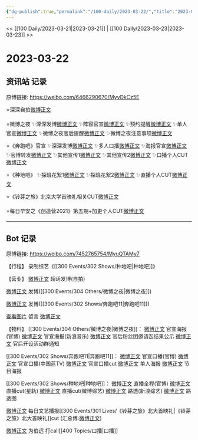```yaml
---
{"dg-publish":true,"permalink":"/100-daily/2023-03-22/","title":"2023-03-22"}
---
```



<< [[100 Daily/2023-03-21\|2023-03-21]] | [[100 Daily/2023-03-23\|2023-03-23]] >>

# 2023-03-22

## 资讯站 记录

原博链接: https://weibo.com/6466290670/MyvDkCz5E

⭐深深自拍[微博正文](https://m.weibo.cn/6466290670/4882026073951655)

⭐微博之夜
✨深深发博[微博正文](https://m.weibo.cn/6466290670/4882048068881392)
✨阵容官宣[微博正文](https://m.weibo.cn/6466290670/4882057464121396)
✨预约提醒[微博正文](https://m.weibo.cn/6466290670/4882052707517029)
✨单人官宣[微博正文](https://m.weibo.cn/6466290670/4882049955008152)
✨微博之夜官后提醒[微博正文](https://m.weibo.cn/6466290670/4882195641274145)
✨微博之夜注意事项[微博正文](https://m.weibo.cn/6466290670/4882198950060294)

⭐《奔跑吧》官宣
✨深深发博[微博正文](https://m.weibo.cn/6466290670/4882107607023688)
✨多人口播[微博正文](https://m.weibo.cn/6466290670/4882097124935354)
✨海报官宣[微博正文](https://m.weibo.cn/6466290670/4882099510709283)
✨官博转发[微博正文](https://m.weibo.cn/6466290670/4882140754612918)
✨其他宣传1[微博正文](https://m.weibo.cn/6466290670/4882111553601539)
✨其他宣传2[微博正文](https://m.weibo.cn/6466290670/4882112932746989)
✨口播个人CUT[微博正文](https://m.weibo.cn/6466290670/4882107095321750)

⭐《种地吧》
✨探班花絮1[微博正文](https://m.weibo.cn/6466290670/4882081660274891)
✨探班花絮2[微博正文](https://m.weibo.cn/6466290670/4882082265039625)
✨直播个人CUT[微博正文](https://m.weibo.cn/6466290670/4882074995002672)

⭐《铃芽之旅》北京大学首映礼相关CUT[微博正文](https://m.weibo.cn/6466290670/4882072105127691)

⭐每日早安之《创造营2021》第五期+加更个人CUT[微博正文](https://m.weibo.cn/6466290670/4882010482675311)

---
## Bot 记录

原博链接: https://weibo.com/7452765754/MyuQTAMy7

【行程】
录制综艺《[[300 Events/302 Shows/种地吧\|种地吧]]》

【营业】
[微博正文](https://weibo.com/1736988591/4882020108600111) 超话发博(自拍)

[微博正文](https://weibo.com/1736988591/4882046293643636) 发博([[300 Events/304 Others/微博之夜\|微博之夜]])

[微博正文](https://weibo.com/1736988591/4882106692406777) 发博([[300 Events/302 Shows/奔跑吧11\|奔跑吧11]])

[查看图片](https://wx2.sinaimg.cn/large/0088n2Pggy1hc903e8zxrj30ui0u0go1.jpg) 留言 [微博正文](https://weibo.com/1736988591/4881336039640029)

【物料】
[[300 Events/304 Others/微博之夜\|微博之夜]]：
[微博正文](https://weibo.com/1677969704/4882056394310083) 官宣海报(官博)
[微博正文](https://weibo.com/1266269835/4882046646485105) 官宣海报(新浪音乐)
[微博正文](https://weibo.com/5248300719/4882183083267607) 官后粉丝团邀请函结果公示
[微博正文](https://weibo.com/5248300719/4882194860869748) 官后开设活动群通知

[[300 Events/302 Shows/奔跑吧11\|奔跑吧11]]：
[微博正文](https://weibo.com/5242381821/4882095412874168) 官宣口播(官博)
[微博正文](https://weibo.com/5594216204/4882097393107799) 官宣口播(中国蓝TV)
[微博正文](https://weibo.com/6466290670/4882107095321750) 官宣口播cut
[微博正文](https://weibo.com/5242381821/4882097985031994) 单人海报
[微博正文](https://weibo.com/5242381821/4882106708136361) 节目海报

[[300 Events/302 Shows/种地吧\|种地吧]]：
[微博正文](https://weibo.com/7781218487/4882023153667671) 直播全程(官博)
[微博正文](https://weibo.com/6466290670/4882074995002672) 直播cut(星轨)
[微博正文](https://weibo.com/2110705772/4882076677703930) 直播cut(微博综艺)
[微博正文](https://weibo.com/1878335471/4882076556067845) 路透(新浪综艺)
[微博正文](https://weibo.com/3199780861/4882088493056701) 路透图

[微博正文](https://weibo.com/6466290670/4882072105127691) 每日文艺播报[[300 Events/301 Lives/《铃芽之旅》北大首映礼\|《铃芽之旅》北大首映礼]]cut
(汇总博:[微博正文](https://weibo.com/7452765754/4880347558842366))

[微博正文](https://weibo.com/5977036090/4882097573986545) 为伯远 打call[[400 Topics/口播\|口播]]
